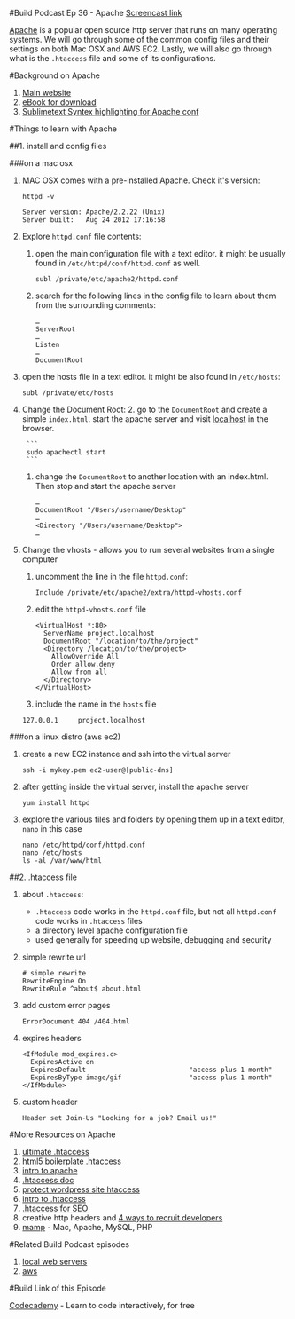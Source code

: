 #Build Podcast Ep 36 - Apache
[Screencast link](http://build-podcast.com/apache/)

[Apache](http://httpd.apache.org/) is a popular open source http server that runs on many operating systems. We will go through some of the common config files and their settings on both Mac OSX and AWS EC2. Lastly, we will also go through what is the `.htaccess` file and some of its configurations.

#Background on Apache

1. [Main website](http://httpd.apache.org/)
1. [eBook for download](http://www.dedoimedo.com/computers/apache_book_part.html)
2. [Sublimetext Syntex highlighting for Apache conf](http://codrspace.com/eloyz/sublime-text-2-how-to-install-the-apache-syntax/)


#Things to learn with Apache

##1. install and config files

###on a mac osx

1. MAC OSX comes with a pre-installed Apache. Check it's version:

    ```
    httpd -v
    
    Server version: Apache/2.2.22 (Unix)
    Server built:   Aug 24 2012 17:16:58
    ``` 

3. Explore `httpd.conf` file contents:
    1. open the main configuration file with a text editor. it might be usually found in `/etc/httpd/conf/httpd.conf` as well.

        ```
        subl /private/etc/apache2/httpd.conf
        ```
    1. search for the following lines in the config file to learn about them from the surrounding comments:
    
        ```
        …
        ServerRoot
        …
        Listen
        …
        DocumentRoot
        ```
1. open the hosts file in a text editor. it might be also found in `/etc/hosts`:

    ```
    subl /private/etc/hosts
    ```
1. Change the Document Root:
    2. go to the `DocumentRoot` and create a simple `index.html`. start the apache server and visit [localhost](http://localhost) in the browser.
    
        ```
        sudo apachectl start
        ```
    1. change the `DocumentRoot` to another location with an index.html. Then stop and start the apache server
    
        ```
        …
        DocumentRoot "/Users/username/Desktop"
        …
        <Directory "/Users/username/Desktop">
        …  
        ```
1. Change the vhosts - allows you to run several websites from a single computer
    1. uncomment the line in the file `httpd.conf`:
    
        ```
        Include /private/etc/apache2/extra/httpd-vhosts.conf
        ```
    2. edit the `httpd-vhosts.conf` file
    
        ```
        <VirtualHost *:80>
          ServerName project.localhost
          DocumentRoot "/location/to/the/project"
          <Directory /location/to/the/project>
            AllowOverride All
            Order allow,deny
            Allow from all
          </Directory>
        </VirtualHost>
        ```
     3. include the name in the `hosts` file
     
     ```
     127.0.0.1     project.localhost
     ```

###on a linux distro (aws ec2)

1. create a new EC2 instance and ssh into the virtual server

    ```
    ssh -i mykey.pem ec2-user@[public-dns]
    ```
2. after getting inside the virtual server, install the apache server

    ```
    yum install httpd
    ``` 
3. explore the various files and folders by opening them up in a text editor, `nano` in this case

    ```
    nano /etc/httpd/conf/httpd.conf
    nano /etc/hosts
    ls -al /var/www/html
    
    ```

##2. .htaccess file

1. about `.htaccess`:
    - `.htaccess` code works in the `httpd.conf` file, but not all `httpd.conf` code works in `.htaccess` files
    - a directory level apache configuration file
    - used generally for speeding up website, debugging and security
1. simple rewrite url

    ```
    # simple rewrite
    RewriteEngine On
    RewriteRule ^about$ about.html
    ```
2. add custom error pages

    ```
    ErrorDocument 404 /404.html
    ```
1. expires headers

    ```
    <IfModule mod_expires.c>
      ExpiresActive on
      ExpiresDefault                          "access plus 1 month"
      ExpiresByType image/gif                 "access plus 1 month"
    </IfModule>
    ```
1. custom header

    ```
    Header set Join-Us "Looking for a job? Email us!"
    ```


#More Resources on Apache

1. [ultimate .htaccess](http://www.askapache.com/htaccess/htaccess.html)
1. [html5 boilerplate .htaccess](https://github.com/h5bp/html5-boilerplate/blob/master/.htaccess)
1. [intro to apache](http://net.tutsplus.com/tutorials/other/an-introduction-to-apache/)
1. [.htaccess doc](http://httpd.apache.org/docs/current/howto/htaccess.html)
1. [protect wordpress site htaccess](http://www.netmagazine.com/tutorials/protect-your-wordpress-site-htaccess)
1. [intro to .htaccess](http://codular.com/htaccess-introduction)
2. [.htaccess for SEO](http://www.seomoz.org/blog/htaccess-file-snippets-for-seos)
3. creative http headers and [4 ways to recruit developers](http://davidwalsh.name/creative-jobs)
4. [mamp](http://www.mamp.info/en/index.html) - Mac, Apache, MySQL, PHP 
 

#Related Build Podcast episodes

1. [local web servers](http://build-podcast.com/local-web-servers/)
2. [aws](http://build-podcast.com/aws/)



#Build Link of this Episode

[Codecademy](http://www.codecademy.com) - Learn to code interactively, for free